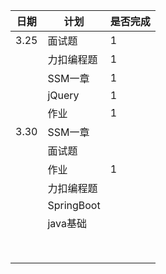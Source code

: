 

| 日期 | 计划       | 是否完成 |
| ---- | ---------- | -------- |
| 3.25 | 面试题     | 1        |
|      | 力扣编程题 | 1        |
|      | SSM一章    | 1        |
|      | jQuery     | 1        |
|      | 作业       | 1        |
| 3.30 | SSM一章    |          |
|      | 面试题     |          |
|      | 作业       | 1        |
|      | 力扣编程题 |          |
|      | SpringBoot |          |
|      | java基础   |          |
|      |            |          |
|      |            |          |
|      |            |          |
|      |            |          |
|      |            |          |
|      |            |          |
|      |            |          |
|      |            |          |

